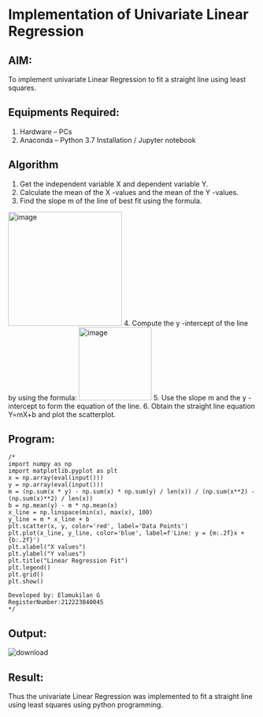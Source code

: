 # Implementation of Univariate Linear Regression
## AIM:
To implement univariate Linear Regression to fit a straight line using least squares.

## Equipments Required:
1. Hardware – PCs
2. Anaconda – Python 3.7 Installation / Jupyter notebook

## Algorithm
1. Get the independent variable X and dependent variable Y.
2. Calculate the mean of the X -values and the mean of the Y -values.
3. Find the slope m of the line of best fit using the formula. 
<img width="231" alt="image" src="https://user-images.githubusercontent.com/93026020/192078527-b3b5ee3e-992f-46c4-865b-3b7ce4ac54ad.png">
4. Compute the y -intercept of the line by using the formula:
<img width="148" alt="image" src="https://user-images.githubusercontent.com/93026020/192078545-79d70b90-7e9d-4b85-9f8b-9d7548a4c5a4.png">
5. Use the slope m and the y -intercept to form the equation of the line.
6. Obtain the straight line equation Y=mX+b and plot the scatterplot.

## Program:
```
/*
import numpy as np
import matplotlib.pyplot as plt
x = np.array(eval(input()))
y = np.array(eval(input()))
m = (np.sum(x * y) - np.sum(x) * np.sum(y) / len(x)) / (np.sum(x**2) - (np.sum(x)**2) / len(x))
b = np.mean(y) - m * np.mean(x)
x_line = np.linspace(min(x), max(x), 100)
y_line = m * x_line + b
plt.scatter(x, y, color='red', label='Data Points')
plt.plot(x_line, y_line, color='blue', label=f'Line: y = {m:.2f}x + {b:.2f}')
plt.xlabel("X values")
plt.ylabel("Y values")
plt.title("Linear Regression Fit")
plt.legend()
plt.grid()
plt.show()

Developed by: Elamukilan G
RegisterNumber:212223040045
*/
```

## Output:

![download](https://github.com/user-attachments/assets/0ca75ec6-e3d4-4bde-b546-e03dacbf57f6)


## Result:
Thus the univariate Linear Regression was implemented to fit a straight line using least squares using python programming.
